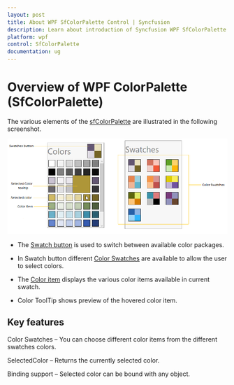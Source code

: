 ```yaml
---
layout: post
title: About WPF SfColorPalette Control | Syncfusion
description: Learn about introduction of Syncfusion WPF SfColorPalette control, available features and more details.
platform: wpf
control: SfColorPalette
documentation: ug
---
```


# Overview of WPF ColorPalette (SfColorPalette)

The various elements of the [sfColorPalette](https://help.syncfusion.com/cr/cref_files/wpf/Syncfusion.SfColorPalette.Wpf~Syncfusion.Windows.Controls.Media.SfColorPalette.html) are illustrated in the following screenshot.

![VisualStructure of SfColorPalatte](Overview_images/Overview_img1.png)

  * The [Swatch button](https://help.syncfusion.com/cr/cref_files/wpf/Syncfusion.SfColorPalette.Wpf~Syncfusion.Windows.Controls.Media.ColorPaletteButton.html) is used to switch between available color packages.

  * In Swatch button different [Color Swatches](https://help.syncfusion.com/cr/cref_files/wpf/Syncfusion.SfColorPalette.Wpf~Syncfusion.Windows.Controls.Media.ColorSwatches.html) are available to allow the user to select colors.

  * The [Color item](https://help.syncfusion.com/cr/cref_files/wpf/Syncfusion.SfColorPalette.Wpf~Syncfusion.Windows.Controls.Media.ColorItem.html) displays the various color items available in current swatch.

  * Color ToolTip shows  preview of the hovered color item. 

## Key features

Color Swatches – You can choose different color items from the different swatches colors.

SelectedColor – Returns the currently selected color.

Binding support – Selected color can be bound with any object.
